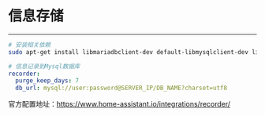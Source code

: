 # 信息存储

---

```bash
# 安装相关依赖
sudo apt-get install libmariadbclient-dev default-libmysqlclient-dev libssl-dev
```

```yaml
# 信息记录到Mysql数据库
recorder:
  purge_keep_days: 7
  db_url: mysql://user:password@SERVER_IP/DB_NAME?charset=utf8

```

官方配置地址：https://www.home-assistant.io/integrations/recorder/